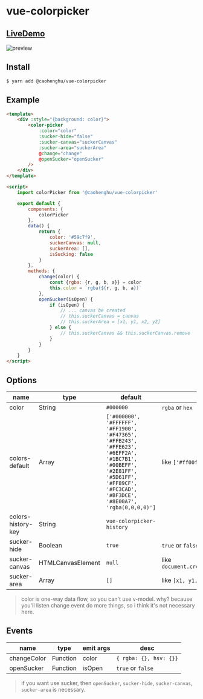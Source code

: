 # vue-colorpicker

## [LiveDemo](https://caohenghu.github.io/vue-colorpicker/)

![preview](https://raw.githubusercontent.com/caohenghu/vue-colorpicker/master/src/img/preview.jpg)

## Install

```bash
$ yarn add @caohenghu/vue-colorpicker
```

## Example

```html
<template>
    <div :style="{background: color}">
        <color-picker
            :color="color"
            :sucker-hide="false"
            :sucker-canvas="suckerCanvas"
            :sucker-area="suckerArea"
            @change="change"
            @openSucker="openSucker"
        />
    </div>
</template>

<script>
    import colorPicker from '@caohenghu/vue-colorpicker'

    export default {
        components: {
            colorPicker
        },
        data() {
            return {
                color: '#59c7f9',
                suckerCanvas: null,
                suckerArea: [],
                isSucking: false
            }
        },
        methods: {
            change(color) {
                const {rgba: {r, g, b, a}} = color
                this.color = `rgba(${r, g, b, a})`
            },
            openSucker(isOpen) {
                if (isOpen) {
                    // ... canvas be created
                    // this.suckerCanvas = canvas
                    // this.suckerArea = [x1, y1, x2, y2]
                } else {
                    // this.suckerCanvas && this.suckerCanvas.remove
                }
            }
        }
    }
</script>
```

## Options

name | type | default | desc
---|---|---|---
color | String | `#000000` | `rgba` or `hex`
colors-default | Array | `['#000000', '#FFFFFF', '#FF1900', '#F47365', '#FFB243', '#FFE623', '#6EFF2A', '#1BC7B1', '#00BEFF', '#2E81FF', '#5D61FF', '#FF89CF', '#FC3CAD', '#BF3DCE', '#8E00A7', 'rgba(0,0,0,0)']` | like `['#ff00ff', '#0f0f0f', ...]`
colors-history-key | String | `vue-colorpicker-history` | 
sucker-hide | Boolean | `true` | `true` or `false`
sucker-canvas | HTMLCanvasElement | `null` | like `document.createElement('canvas')`
sucker-area | Array | `[]` | like `[x1, y1, x2, y2]`


> color is one-way data flow, so you can't use v-model. why? because you'll listen change event do more things, so i think it's not necessary here.

## Events

name | type | emit args | desc
---|---|---|---
changeColor | Function | color | `{ rgba: {}, hsv: {}}`
openSucker | Function | isOpen | `true` or `false`

> if you want use sucker, then `openSucker`, `sucker-hide`, `sucker-canvas`, `sucker-area` is necessary.